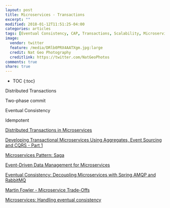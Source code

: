 ```yaml
---
layout: post
title: Microservices - Transactions
excerpt: ""
modified: 2018-01-12T11:51:25-04:00
categories: articles
tags: [Eventual Consistency, CAP, Transactions, Scalability, Microservices]
image:
  vendor: twitter
  feature: /media/DRlb0PRX4AATXgm.jpg:large
  credit: Nat Geo Photography
  creditlink: https://twitter.com/NatGeoPhotos
comments: true
share: true
---
```


* TOC
{:toc}

Distributed Transactions

Two-phase commit

Eventual Consistency

Idempotent

[Distributed Transactions in Microservices](http://blog.aspiresys.com/software-product-engineering/producteering/distributed-transactions-in-microservices/)

[Developing Transactional Microservices Using Aggregates, Event Sourcing and CQRS - Part 1](https://www.infoq.com/articles/microservices-aggregates-events-cqrs-part-1-richardson)

[Microservices Pattern: Saga](http://microservices.io/patterns/data/saga.html)

[Event-Driven Data Management for Microservices](https://www.nginx.com/blog/event-driven-data-management-microservices/)

[Eventual Consistency: Decoupling Microservices with Spring AMQP and RabbitMQ](https://programmaticponderings.com/2017/05/15/eventual-consistency-decoupling-microservices-with-spring-amqp-and-rabbitmq/)

[Martin Fowler - Microservice Trade-Offs](https://martinfowler.com/articles/microservice-trade-offs.html)

[Microservices: Handling eventual consistency](https://softwareengineering.stackexchange.com/questions/354911/microservices-handling-eventual-consistency)

